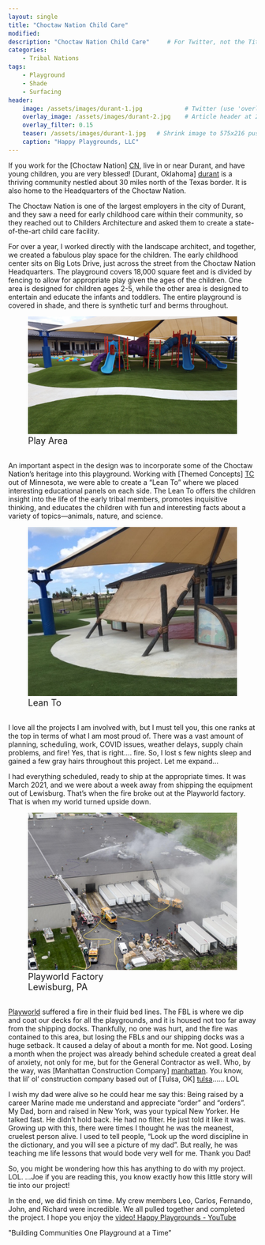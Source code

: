 ```yaml
---
layout: single
title: "Choctaw Nation Child Care"
modified:
description: "Choctaw Nation Child Care"     # For Twitter, not the Title
categories:
    - Tribal Nations
tags:
    - Playground
    - Shade
    - Surfacing
header:
    image: /assets/images/durant-1.jpg            # Twitter (use 'overlay_image')
    overlay_image: /assets/images/durant-2.jpg    # Article header at 2048x768
    overlay_filter: 0.15
    teaser: /assets/images/durant-1.jpg   # Shrink image to 575x216 push
    caption: "Happy Playgrounds, LLC"
---
```


If you work for the [Choctaw Nation] [CN], live in or near Durant, and have young children, you are very
blessed! [Durant, Oklahoma] [durant] is a thriving community nestled about 30 miles north of the Texas border. It
is also home to the Headquarters of the Choctaw Nation.

The Choctaw Nation is one of the largest employers in the city of Durant, and they saw a need for early childhood care within their community, so they reached out to Childers Architecture and asked them to create a state-of-the-art child care facility. 

For over a year, I worked directly with the landscape architect, and together, we created a fabulous play space for the children. The early childhood center sits on Big Lots Drive, just across the street from the Choctaw Nation Headquarters. The playground covers 18,000 square feet and is divided by fencing to allow for appropriate play given the ages of the children. 
One area is designed for children ages 2-5, while the other area is designed to entertain and educate the infants and toddlers. The entire playground is covered in shade, and there is synthetic turf and berms throughout.

<figure class="align-center"><a href="/assets/images/durant-play.jpg"><img src="/assets/images/durant-play.jpg" alt="" /></a>
<figcaption class="text-center" style="font-size: large">Play Area</figcaption><br />
</figure>

An important aspect in the design was to incorporate some of the Choctaw Nation’s heritage into this playground. Working with [Themed Concepts] [TC] out of Minnesota, we were able to create a “Lean To” where we placed interesting educational panels on each side. The Lean To offers the children insight into the life of the early tribal members, promotes inquisitive thinking, and educates the children with fun and interesting facts about a variety of topics—animals, nature, and science.

<figure class="align-center"><a href="/assets/images/lean-to.jpg"><img src="/assets/images/lean-to.jpg" alt="" /></a>
<figcaption class="text-center" style="font-size: large">Lean To</figcaption><br />
</figure>

I love all the projects I am involved with, but I must tell you, this one ranks at the top in terms of what I am most proud of. There was a vast amount of planning, scheduling, work, COVID issues, weather delays, supply chain problems, and fire! Yes, that is right…. fire. So, I lost s few nights sleep and gained a few gray hairs throughout this project. Let me expand…

I had everything scheduled, ready to ship at the appropriate times. It was March 2021, and we were about a week away from shipping the equipment out of Lewisburg. That’s when the fire broke out at the Playworld factory. That is when my world turned upside down.

<figure class="align-center"><a href="/assets/images/fire.jpg"><img src="/assets/images/fire.jpg" alt="" /></a>
<figcaption class="text-center" style="font-size: large">Playworld Factory<br> Lewisburg, PA</figcaption><br />
</figure>

[Playworld] suffered a fire in their fluid bed lines. The FBL is where we dip and coat our decks for all the playgrounds, and it is housed not too far away from the shipping docks. Thankfully, no one was hurt, and the fire was contained to this area, but losing the FBLs and our shipping docks was a huge setback. It caused a delay of about a month for me. Not good. Losing a month when the project was already behind schedule created a great deal of anxiety, not only for me, but for the General Contractor as well. Who, by the way, was [Manhattan Construction Company] [manhattan]. You know, that lil’ ol’ construction company based out of [Tulsa, OK] [tulsa]…… LOL

I wish my dad were alive so he could hear me say this: Being raised by a career Marine made me
understand and appreciate “order” and “orders”. My Dad, born and raised in New York, was your typical
New Yorker. He talked fast. He didn’t hold back. He had no filter. He just told it like it was. Growing up
with this, there were times I thought he was the meanest, cruelest person alive. I used to tell people,
“Look up the word discipline in the dictionary, and you will see a picture of my dad”. But really, he was
teaching me life lessons that would bode very well for me. Thank you Dad!

So, you might be wondering how this has anything to do with my project. LOL. …Joe if you are reading
this, you know exactly how this little story will tie into our project!

In the end, we did finish on time. My crew members Leo, Carlos, Fernando, John, and Richard were
incredible. We all pulled together and completed the project. I hope you enjoy the
<a href="https://youtu.be/eOVFSet02KA" title="Happy Playgrounds" target="_blank">video! Happy Playgrounds - YouTube</a> <a href="https://youtu.be/eOVFSet02KA" title="Happy Playgrounds" target="_blank"><em class="fa fa-youtube-play" aria-hidden="true"></em>
</a>

"Building Communities One Playground at a Time”


[CN]: https://www.choctawnation.com
[TC]: https://themedconcepts.com
[durant]: https://www.durantchamber.org
[tulsa]: https://www.visittulsa.com
[manhattan]: https://manhattanconstructiongroup.com
[playworld]: https://playworld.com
[video]: https://www.happyplaygrounds.com/video-gallery/
[blue]: /ironman-70-3-virginia-blue-ridge-2022-race-report/
